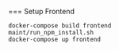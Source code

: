 === Setup Frontend
```
docker-compose build frontend
maint/run_npm_install.sh
docker-compose up frontend
```
